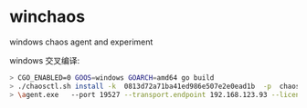 # winchaos
windows  chaos agent and experiment

windows 交叉编译:
```bash
> CGO_ENABLED=0 GOOS=windows GOARCH=amd64 go build
> ./chaosctl.sh install -k  0813d72a71ba41ed986e507e2e0ead1b  -p  chaos-default-app  -g  chaos-default-app-group  -P 19527    -t 192.168.123.93
> \agent.exe   --port 19527 --transport.endpoint 192.168.123.93 --license 0813d72a71ba41ed986e507e2e0ead1b --log.output stdout
```

